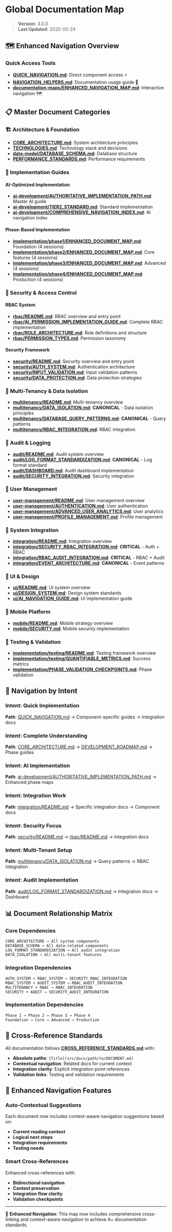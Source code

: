 
# Global Documentation Map

> **Version**: 4.0.0  
> **Last Updated**: 2025-05-24

## 🗺️ Enhanced Navigation Overview

### Quick Access Tools
- **[QUICK_NAVIGATION.md](QUICK_NAVIGATION.md)**: Direct component access ⚡
- **[NAVIGATION_HELPERS.md](NAVIGATION_HELPERS.md)**: Documentation usage guide 🧭  
- **[documentation-maps/ENHANCED_NAVIGATION_MAP.md](documentation-maps/ENHANCED_NAVIGATION_MAP.md)**: Interactive navigation 🗺️

## 📋 Master Document Categories

### 🏗️ Architecture & Foundation
- **[CORE_ARCHITECTURE.md](CORE_ARCHITECTURE.md)**: System architecture principles
- **[TECHNOLOGIES.md](TECHNOLOGIES.md)**: Technology stack and decisions
- **[data-model/DATABASE_SCHEMA.md](data-model/DATABASE_SCHEMA.md)**: Database structure
- **[PERFORMANCE_STANDARDS.md](PERFORMANCE_STANDARDS.md)**: Performance requirements

### 🚀 Implementation Guides

#### AI-Optimized Implementation
- **[ai-development/AUTHORITATIVE_IMPLEMENTATION_PATH.md](ai-development/AUTHORITATIVE_IMPLEMENTATION_PATH.md)**: Master AI guide
- **[ai-development/TIER2_STANDARD.md](ai-development/TIER2_STANDARD.md)**: Standard implementation
- **[ai-development/COMPREHENSIVE_NAVIGATION_INDEX.md](ai-development/COMPREHENSIVE_NAVIGATION_INDEX.md)**: AI navigation index

#### Phase-Based Implementation
- **[implementation/phase1/ENHANCED_DOCUMENT_MAP.md](implementation/phase1/ENHANCED_DOCUMENT_MAP.md)**: Foundation (4 sessions)
- **[implementation/phase2/ENHANCED_DOCUMENT_MAP.md](implementation/phase2/ENHANCED_DOCUMENT_MAP.md)**: Core features (4 sessions)
- **[implementation/phase3/ENHANCED_DOCUMENT_MAP.md](implementation/phase3/ENHANCED_DOCUMENT_MAP.md)**: Advanced (4 sessions)
- **[implementation/phase4/ENHANCED_DOCUMENT_MAP.md](implementation/phase4/ENHANCED_DOCUMENT_MAP.md)**: Production (4 sessions)

### 🔐 Security & Access Control

#### RBAC System
- **[rbac/README.md](rbac/README.md)**: RBAC overview and entry point
- **[rbac/AI_PERMISSION_IMPLEMENTATION_GUIDE.md](rbac/AI_PERMISSION_IMPLEMENTATION_GUIDE.md)**: Complete RBAC implementation
- **[rbac/ROLE_ARCHITECTURE.md](rbac/ROLE_ARCHITECTURE.md)**: Role definitions and structure
- **[rbac/PERMISSION_TYPES.md](rbac/PERMISSION_TYPES.md)**: Permission taxonomy

#### Security Framework
- **[security/README.md](security/README.md)**: Security overview and entry point
- **[security/AUTH_SYSTEM.md](security/AUTH_SYSTEM.md)**: Authentication architecture
- **[security/INPUT_VALIDATION.md](security/INPUT_VALIDATION.md)**: Input validation patterns
- **[security/DATA_PROTECTION.md](security/DATA_PROTECTION.md)**: Data protection strategies

### 🏢 Multi-Tenancy & Data Isolation
- **[multitenancy/README.md](multitenancy/README.md)**: Multi-tenancy overview
- **[multitenancy/DATA_ISOLATION.md](multitenancy/DATA_ISOLATION.md)**: **CANONICAL** - Data isolation principles
- **[multitenancy/DATABASE_QUERY_PATTERNS.md](multitenancy/DATABASE_QUERY_PATTERNS.md)**: **CANONICAL** - Query patterns
- **[multitenancy/RBAC_INTEGRATION.md](multitenancy/RBAC_INTEGRATION.md)**: RBAC integration

### 📝 Audit & Logging
- **[audit/README.md](audit/README.md)**: Audit system overview
- **[audit/LOG_FORMAT_STANDARDIZATION.md](audit/LOG_FORMAT_STANDARDIZATION.md)**: **CANONICAL** - Log format standard
- **[audit/DASHBOARD.md](audit/DASHBOARD.md)**: Audit dashboard implementation
- **[audit/SECURITY_INTEGRATION.md](audit/SECURITY_INTEGRATION.md)**: Security integration

### 👥 User Management
- **[user-management/README.md](user-management/README.md)**: User management overview
- **[user-management/AUTHENTICATION.md](user-management/AUTHENTICATION.md)**: User authentication
- **[user-management/ADVANCED_USER_ANALYTICS.md](user-management/ADVANCED_USER_ANALYTICS.md)**: User analytics
- **[user-management/PROFILE_MANAGEMENT.md](user-management/PROFILE_MANAGEMENT.md)**: Profile management

### 🔗 System Integration
- **[integration/README.md](integration/README.md)**: Integration overview
- **[integration/SECURITY_RBAC_INTEGRATION.md](integration/SECURITY_RBAC_INTEGRATION.md)**: **CRITICAL** - Auth + RBAC
- **[integration/RBAC_AUDIT_INTEGRATION.md](integration/RBAC_AUDIT_INTEGRATION.md)**: **CRITICAL** - RBAC + Audit
- **[integration/EVENT_ARCHITECTURE.md](integration/EVENT_ARCHITECTURE.md)**: **CANONICAL** - Event patterns

### 🎨 UI & Design
- **[ui/README.md](ui/README.md)**: UI system overview
- **[ui/DESIGN_SYSTEM.md](ui/DESIGN_SYSTEM.md)**: Design system standards
- **[ui/AI_NAVIGATION_GUIDE.md](ui/AI_NAVIGATION_GUIDE.md)**: UI implementation guide

### 📱 Mobile Platform
- **[mobile/README.md](mobile/README.md)**: Mobile strategy overview
- **[mobile/SECURITY.md](mobile/SECURITY.md)**: Mobile security implementation

### 🧪 Testing & Validation
- **[implementation/testing/README.md](implementation/testing/README.md)**: Testing framework overview
- **[implementation/testing/QUANTIFIABLE_METRICS.md](implementation/testing/QUANTIFIABLE_METRICS.md)**: Success metrics
- **[implementation/PHASE_VALIDATION_CHECKPOINTS.md](implementation/PHASE_VALIDATION_CHECKPOINTS.md)**: Phase validation

## 🎯 Navigation by Intent

### Intent: Quick Implementation
**Path**: [QUICK_NAVIGATION.md](QUICK_NAVIGATION.md) → Component-specific guides → Integration docs

### Intent: Complete Understanding  
**Path**: [CORE_ARCHITECTURE.md](CORE_ARCHITECTURE.md) → [DEVELOPMENT_ROADMAP.md](DEVELOPMENT_ROADMAP.md) → Phase guides

### Intent: AI Implementation
**Path**: [ai-development/AUTHORITATIVE_IMPLEMENTATION_PATH.md](ai-development/AUTHORITATIVE_IMPLEMENTATION_PATH.md) → Enhanced phase maps

### Intent: Integration Work
**Path**: [integration/README.md](integration/README.md) → Specific integration docs → Component docs

### Intent: Security Focus
**Path**: [security/README.md](security/README.md) → [rbac/README.md](rbac/README.md) → Integration docs

### Intent: Multi-Tenant Setup
**Path**: [multitenancy/DATA_ISOLATION.md](multitenancy/DATA_ISOLATION.md) → Query patterns → RBAC integration

### Intent: Audit Implementation
**Path**: [audit/LOG_FORMAT_STANDARDIZATION.md](audit/LOG_FORMAT_STANDARDIZATION.md) → Integration docs → Dashboard

## 📊 Document Relationship Matrix

### Core Dependencies
```
CORE_ARCHITECTURE → All system components
DATABASE_SCHEMA → All data-related components  
LOG_FORMAT_STANDARDIZATION → All audit integration
DATA_ISOLATION → All multi-tenant features
```

### Integration Dependencies
```
AUTH_SYSTEM + RBAC_SYSTEM → SECURITY_RBAC_INTEGRATION
RBAC_SYSTEM + AUDIT_SYSTEM → RBAC_AUDIT_INTEGRATION  
MULTITENANCY + RBAC → RBAC_INTEGRATION
SECURITY + AUDIT → SECURITY_AUDIT_INTEGRATION
```

### Implementation Dependencies
```
Phase 1 → Phase 2 → Phase 3 → Phase 4
Foundation → Core → Advanced → Production
```

## 🔄 Cross-Reference Standards

All documentation follows **[CROSS_REFERENCE_STANDARDS.md](CROSS_REFERENCE_STANDARDS.md)** with:
- **Absolute paths**: `[Title](src/docs/path/to/DOCUMENT.md)`
- **Contextual navigation**: Related docs for current context
- **Integration clarity**: Explicit integration point references
- **Validation links**: Testing and validation requirements

## 🎯 Enhanced Navigation Features

### Auto-Contextual Suggestions
Each document now includes context-aware navigation suggestions based on:
- **Current reading context**
- **Logical next steps** 
- **Integration requirements**
- **Testing needs**

### Smart Cross-References
Enhanced cross-references with:
- **Bidirectional navigation**
- **Context preservation**
- **Integration flow clarity**
- **Validation checkpoints**

---

📖 **Enhanced Navigation**: This map now includes comprehensive cross-linking and context-aware navigation to achieve A+ documentation standards.

